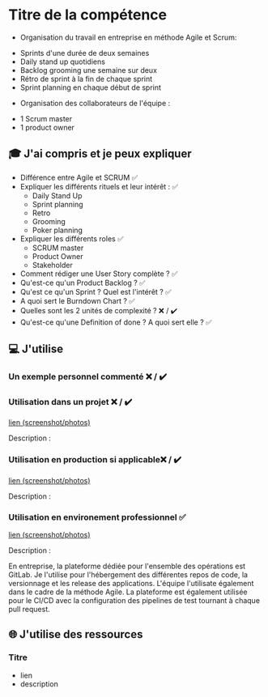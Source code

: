 # Titre de la compétence

* Organisation du travail en entreprise en méthode Agile et Scrum: 
- Sprints d'une durée de deux semaines 
- Daily stand up quotidiens
- Backlog grooming une semaine sur deux
- Rétro de sprint à la fin de chaque sprint
- Sprint planning en chaque début de sprint

* Organisation des collaborateurs de l'équipe : 
- 1 Scrum master
- 1 product owner

## 🎓 J'ai compris et je peux expliquer

- Différence entre Agile et SCRUM ✅
- Expliquer les différents rituels et leur intérêt : ✅
  - Daily Stand Up
  - Sprint planning
  - Retro
  - Grooming
  - Poker planning
- Expliquer les différents roles ✅
  - SCRUM master
  - Product Owner
  - Stakeholder
- Comment rédiger une User Story complète ? ✅
- Qu'est-ce qu'un Product Backlog ? ✅
- Qu'est ce qu'un Sprint ? Quel est l'intérêt ? ✅
- A quoi sert le Burndown Chart ? ✅
- Quelles sont les 2 unités de complexité ? ❌ / ✔️
- Qu'est-ce qu'une Definition of done ? A quoi sert elle ? ✅

## 💻 J'utilise

### Un exemple personnel commenté ❌ / ✔️

### Utilisation dans un projet ❌ / ✔️

[lien (screenshot/photos)](...)

Description :

### Utilisation en production si applicable❌ / ✔️

[lien (screenshot/photos)](...)

Description :

### Utilisation en environement professionnel ✅

[lien (screenshot/photos)](...)

Description :

En entreprise, la plateforme dédiée pour l'ensemble des opérations est GitLab. 
Je l'utilise pour l'hébergement des différentes repos de code, la versionnage et les release des applications. 
L'équipe l'utilisate également dans le cadre de la méthode Agile. 
La plateforme est également utilisée pour le CI/CD avec la configuration des pipelines de test tournant à chaque pull request. 

## 🌐 J'utilise des ressources

### Titre

- lien
- description

